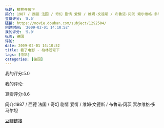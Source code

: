 ```yaml
---
标题: 柏林苍穹下
简介: 1987 / 西德 法国 / 奇幻 剧情 爱情 / 维姆·文德斯 / 布鲁诺·冈茨 索尔维格·多马尔坦
豆瓣评分: '8.6'
链接: https://movie.douban.com/subject/1292504/
创建时间: '2009-02-01 14:10:52'
我的评分: '5.0'
标签: 德国
评论:
date: 2009-02-01 14:10:52
title: 看了电影 - 柏林苍穹下
tags: [电影]
categories: [德国]
---
```


我的评分:5.0

我的评论:

豆瓣评分:8.6

简介:1987 / 西德 法国 / 奇幻 剧情 爱情 / 维姆·文德斯 / 布鲁诺·冈茨 索尔维格·多马尔坦

[豆瓣链接](https://movie.douban.com/subject/1292504/)

